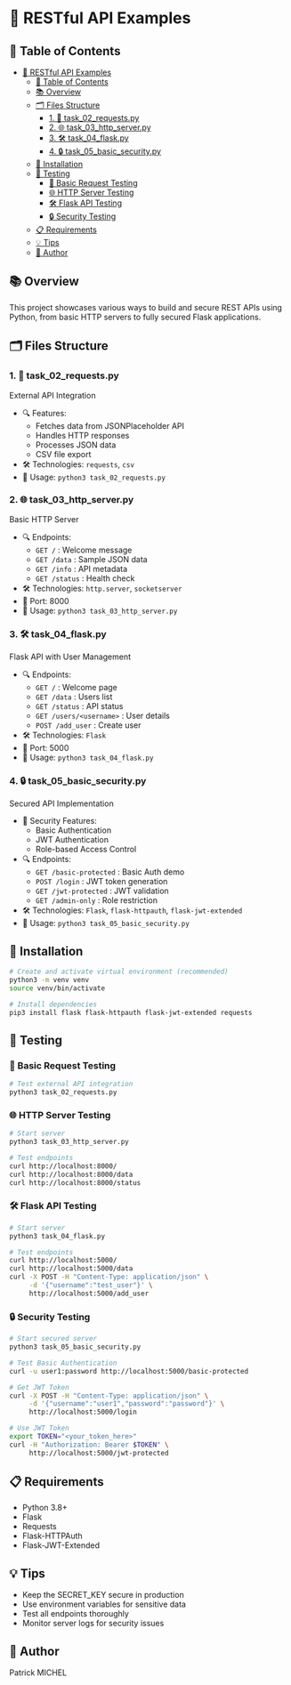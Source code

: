 # 🚀 RESTful API Examples

## 📑 Table of Contents
- [🚀 RESTful API Examples](#-restful-api-examples)
  - [📑 Table of Contents](#-table-of-contents)
  - [📚 Overview](#-overview)
  - [🗂️ Files Structure](#️-files-structure)
    - [1. 📡 task\_02\_requests.py](#1--task_02_requestspy)
    - [2. 🌐 task\_03\_http\_server.py](#2--task_03_http_serverpy)
    - [3. 🛠️ task\_04\_flask.py](#3-️-task_04_flaskpy)
    - [4. 🔒 task\_05\_basic\_security.py](#4--task_05_basic_securitypy)
  - [🔧 Installation](#-installation)
  - [🧪 Testing](#-testing)
    - [📡 Basic Request Testing](#-basic-request-testing)
    - [🌐 HTTP Server Testing](#-http-server-testing)
    - [🛠️ Flask API Testing](#️-flask-api-testing)
    - [🔒 Security Testing](#-security-testing)
  - [📋 Requirements](#-requirements)
  - [💡 Tips](#-tips)
  - [👤 Author](#-author)

## 📚 Overview
This project showcases various ways to build and secure REST APIs using Python, from basic HTTP servers to fully secured Flask applications.

## 🗂️ Files Structure

### 1. 📡 task_02_requests.py
External API Integration
- 🔍 Features:
  - Fetches data from JSONPlaceholder API
  - Handles HTTP responses
  - Processes JSON data
  - CSV file export
- 🛠️ Technologies: `requests`, `csv`
- 📝 Usage: `python3 task_02_requests.py`

### 2. 🌐 task_03_http_server.py
Basic HTTP Server
- 🔍 Endpoints:
  - `GET /` : Welcome message
  - `GET /data` : Sample JSON data
  - `GET /info` : API metadata
  - `GET /status` : Health check
- 🛠️ Technologies: `http.server`, `socketserver`
- 🔌 Port: 8000
- 📝 Usage: `python3 task_03_http_server.py`

### 3. 🛠️ task_04_flask.py
Flask API with User Management
- 🔍 Endpoints:
  - `GET /` : Welcome page
  - `GET /data` : Users list
  - `GET /status` : API status
  - `GET /users/<username>` : User details
  - `POST /add_user` : Create user
- 🛠️ Technologies: `Flask`
- 🔌 Port: 5000
- 📝 Usage: `python3 task_04_flask.py`

### 4. 🔒 task_05_basic_security.py
Secured API Implementation
- 🔑 Security Features:
  - Basic Authentication
  - JWT Authentication
  - Role-based Access Control
- 🔍 Endpoints:
  - `GET /basic-protected` : Basic Auth demo
  - `POST /login` : JWT token generation
  - `GET /jwt-protected` : JWT validation
  - `GET /admin-only` : Role restriction
- 🛠️ Technologies: `Flask`, `flask-httpauth`, `flask-jwt-extended`
- 📝 Usage: `python3 task_05_basic_security.py`

## 🔧 Installation

```bash
# Create and activate virtual environment (recommended)
python3 -m venv venv
source venv/bin/activate

# Install dependencies
pip3 install flask flask-httpauth flask-jwt-extended requests
```

## 🧪 Testing

### 📡 Basic Request Testing
```bash
# Test external API integration
python3 task_02_requests.py
```

### 🌐 HTTP Server Testing
```bash
# Start server
python3 task_03_http_server.py

# Test endpoints
curl http://localhost:8000/
curl http://localhost:8000/data
curl http://localhost:8000/status
```

### 🛠️ Flask API Testing
```bash
# Start server
python3 task_04_flask.py

# Test endpoints
curl http://localhost:5000/
curl http://localhost:5000/data
curl -X POST -H "Content-Type: application/json" \
     -d '{"username":"test_user"}' \
     http://localhost:5000/add_user
```

### 🔒 Security Testing
```bash
# Start secured server
python3 task_05_basic_security.py

# Test Basic Authentication
curl -u user1:password http://localhost:5000/basic-protected

# Get JWT Token
curl -X POST -H "Content-Type: application/json" \
     -d '{"username":"user1","password":"password"}' \
     http://localhost:5000/login

# Use JWT Token
export TOKEN="<your_token_here>"
curl -H "Authorization: Bearer $TOKEN" \
     http://localhost:5000/jwt-protected
```

## 📋 Requirements
- Python 3.8+
- Flask
- Requests
- Flask-HTTPAuth
- Flask-JWT-Extended

## 💡 Tips
- Keep the SECRET_KEY secure in production
- Use environment variables for sensitive data
- Test all endpoints thoroughly
- Monitor server logs for security issues


## 👤 Author
Patrick MICHEL
